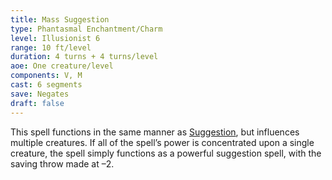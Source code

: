 ```yaml
---
title: Mass Suggestion
type: Phantasmal Enchantment/Charm
level: Illusionist 6
range: 10 ft/level
duration: 4 turns + 4 turns/level
aoe: One creature/level
components: V, M
cast: 6 segments
save: Negates
draft: false
---
```


This spell functions in the same manner as [Suggestion](/srd/spells/cleric/suggestion), but influences multiple creatures. If all of the spell’s power is concentrated upon a single creature, the spell simply functions as a powerful suggestion spell, with the saving throw made at –2.
